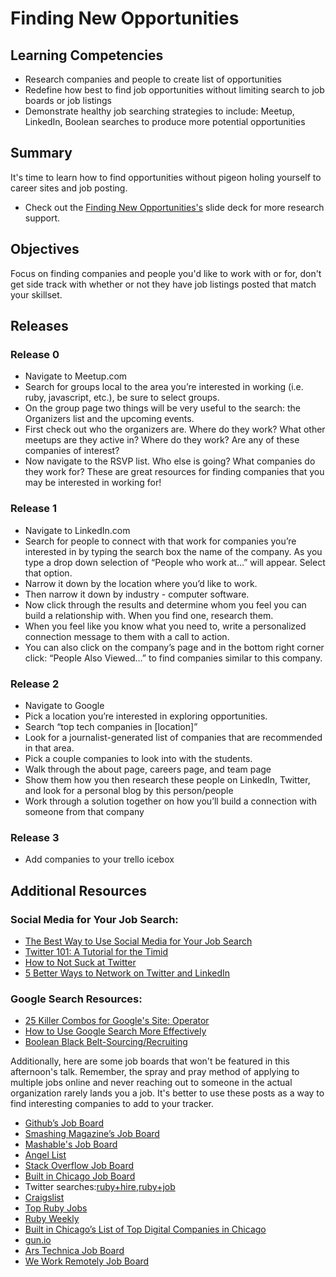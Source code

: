 # Finding New Opportunities

## Learning Competencies
- Research companies and people to create list of opportunities
- Redefine how best to find job opportunities without limiting search to job boards or job listings
- Demonstrate healthy job searching strategies to include: Meetup, LinkedIn, Boolean searches to produce more potential opportunities

## Summary

It's time to learn how to find opportunities without pigeon holing yourself to career sites and job posting.

- Check out the [Finding New Opportunities's](./Resources/company_research.pdf) slide deck for more research support.

## Objectives

Focus on finding companies and people you'd like to work with or for, don't get side track with whether or not they have job listings posted that match your skillset.

## Releases

### Release 0

- Navigate to Meetup.com
- Search for groups local to the area you’re interested in working (i.e. ruby, javascript, etc.), be sure to select groups.
- On the group page two things will be very useful to the search: the Organizers list and the upcoming events.
- First check out who the organizers are. Where do they work? What other meetups are they active in? Where do they work? Are any of these companies of interest?
- Now navigate to the RSVP list. Who else is going? What companies do they work for? These are great resources for finding companies that you may be interested in working for!

### Release 1

- Navigate to LinkedIn.com
- Search for people to connect with that work for companies you’re interested in by typing the search box the name of the company. As you type a drop down selection of “People who work at…” will appear. Select that option.
- Narrow it down by the location where you’d like to work.
- Then narrow it down by industry - computer software.
- Now click through the results and determine whom you feel you can build a relationship with. When you find one, research them.
- When you feel like you know what you need to, write a personalized connection message to them with a call to action.
- You can also click on the company’s page and in the bottom right corner click: “People Also Viewed…” to find companies similar to this company.

### Release 2

- Navigate to Google
- Pick a location you’re interested in exploring opportunities.
- Search “top tech companies in [location]”
- Look for a journalist-generated list of companies that are recommended in that area.
- Pick a couple companies to look into with the students.
- Walk through the about page, careers page, and team page
- Show them how you then research these people on LinkedIn, Twitter, and look for a personal blog by this person/people
- Work through a solution together on how you’ll build a connection with someone from that company

### Release 3

- Add companies to your trello icebox

## Additional Resources

### Social Media for Your Job Search:
- [The Best Way to Use Social Media for Your Job Search](http://www.forbes.com/sites/trudysteinfeld/2012/09/28/the-best-ways-to-use-social-media-in-your-job-search/)
- [Twitter 101: A Tutorial for the Timid](https://www.themuse.com/advice/twitter-101-a-tutorial-for-the-timid)
- [How to Not Suck at Twitter](https://www.themuse.com/advice/how-not-to-suck-at-twitter)
- [5 Better Ways to Network on Twitter and LinkedIn](https://www.themuse.com/advice/5-better-ways-to-network-on-twitter-linkedin)

### Google Search Resources:

- [25 Killer Combos for Google's Site: Operator](https://moz.com/blog/25-killer-combos-for-googles-site-operator)
- [How to Use Google Search More Effectively](http://mashable.com/2011/11/24/google-search-infographic/)
- [Boolean Black Belt-Sourcing/Recruiting](http://booleanblackbelt.com/)

Additionally, here are some job boards that won't be featured in this afternoon's talk. Remember, the spray and pray method of applying to multiple jobs online and never reaching out to someone in the actual organization rarely lands you a job. It's better to use these posts as a way to find interesting companies to add to your tracker.

- [Github’s Job Board](https://jobs.github.com/)
- [Smashing Magazine’s Job Board](http://jobs.smashingmagazine.com/)
- [Mashable's Job Board](http://jobs.mashable.com/jobs/search/results)
- [Angel List](https://angel.co/jobs)
- [Stack Overflow Job Board](http://careers.stackoverflow.com/jobs)
- [Built in Chicago Job Board](http://www.builtinchicago.org/jobs)
- Twitter searches:[ruby+hire](https://twitter.com/search?q=ruby%20hire&src=typd),[ruby+job](https://twitter.com/search?q=ruby%20job&src=typ)
- [Craigslist](http://chicago.craigslist.org/search/sof)
- [Top Ruby Jobs](https://toprubyjobs.com/)
- [Ruby Weekly](http://rubyweekly.com/)
- [Built in Chicago’s List of Top Digital Companies in Chicago](http://www.builtinchicago.org/companies/chicagos-top-digital-companies)
- [gun.io](https://gun.io/)
- [Ars Technica Job Board](http://arstechnica.com/jobs/)
- [We Work Remotely Job Board](https://weworkremotely.com/)
